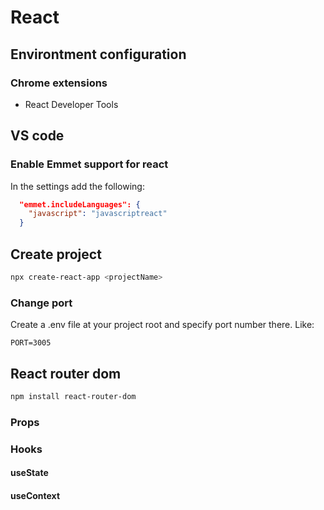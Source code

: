 # React

## Environtment configuration

### Chrome extensions
* React Developer Tools

## VS code

### Enable Emmet support for react
In the settings add the following:

```json
  "emmet.includeLanguages": {
    "javascript": "javascriptreact"
  }
```

## Create project

```sh
npx create-react-app <projectName>
```
### Change port
Create a .env file at your project root and specify port number there. Like:
```
PORT=3005
```


## React router dom
```sh
npm install react-router-dom
```


### Props

### Hooks

#### useState
#### useContext
